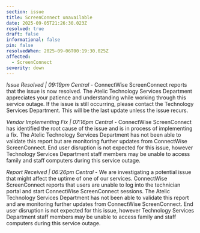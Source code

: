 ```yaml
---
section: issue
title: ScreenConnect unavailable
date: 2025-09-05T21:26:30.023Z
resolved: true
draft: false
informational: false
pin: false
resolvedWhen: 2025-09-06T00:19:30.025Z
affected:
  - ScreenConnect
severity: down
---
```

*Issue Resolved | 09:19pm Central* - ConnectWise ScreenConnect reports that the issue is now resolved. The Atelic Technology Services Department appreciates your patience and understanding while working through this service outage. If the issue is still occurring, please contact the Technology Services Department. This will be the last update unless the issue recurs.

*Vendor Implementing Fix | 07:16pm Central* - ConnectWise ScreenConnect has identified the root cause of the issue and is in process of implementing a fix. The Atelic Technology Services Department has not been able to validate this report but are monitoring further updates from ConnectWise ScreenConnect. End user disruption is not expected for this issue, however Technology Services Department staff members may be unable to access family and staff computers during this service outage.

*Report Received | 06:26pm Central* - We are investigating a potential issue that might affect the uptime of one of our services. ConnectWise ScreenConnect reports that users are unable to log into the technician portal and start ConnectWise ScreenConnect sessions. The Atelic Technology Services Department has not been able to validate this report and are monitoring further updates from ConnectWise ScreenConnect. End user disruption is not expected for this issue, however Technology Services Department staff members may be unable to access family and staff computers during this service outage.
